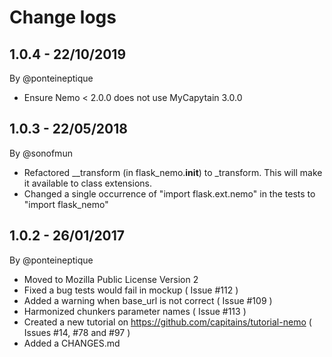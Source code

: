 Change logs
===

## 1.0.4 - 22/10/2019

By @ponteineptique

- Ensure Nemo < 2.0.0 does not use MyCapytain 3.0.0

## 1.0.3 - 22/05/2018

By @sonofmun

- Refactored __transform (in flask_nemo.__init__) to _transform. This will make it available to class extensions.
- Changed a single occurrence of "import flask.ext.nemo" in the tests to "import flask_nemo"

## 1.0.2 - 26/01/2017

By @ponteineptique

- Moved to Mozilla Public License Version 2
- Fixed a bug tests would fail in mockup ( Issue #112 )
- Added a warning when base_url is not correct ( Issue #109 ) 
- Harmonized chunkers parameter names ( Issue #113 )
- Created a new tutorial on https://github.com/capitains/tutorial-nemo ( Issues #14, #78 and #97 )
- Added a CHANGES.md
